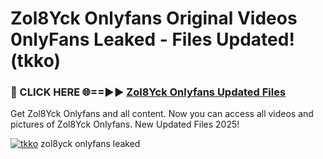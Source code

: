 # Zol8Yck Onlyfans Original Videos 0nlyFans Leaked - Files Updated! (tkko)

<h3>🔴 CLICK HERE 🌐==►► <a href="https://tinyurl.com/4seja8ks" rel="nofollow">Zol8Yck Onlyfans Updated Files</a></h3>

Get Zol8Yck Onlyfans and all content. Now you can access all videos and pictures of Zol8Yck Onlyfans. New Updated Files 2025!

[![tkko](https://i.imgur.com/EWjZXRe.gif)](https://tinyurl.com/4seja8ks)
zol8yck onlyfans leaked
